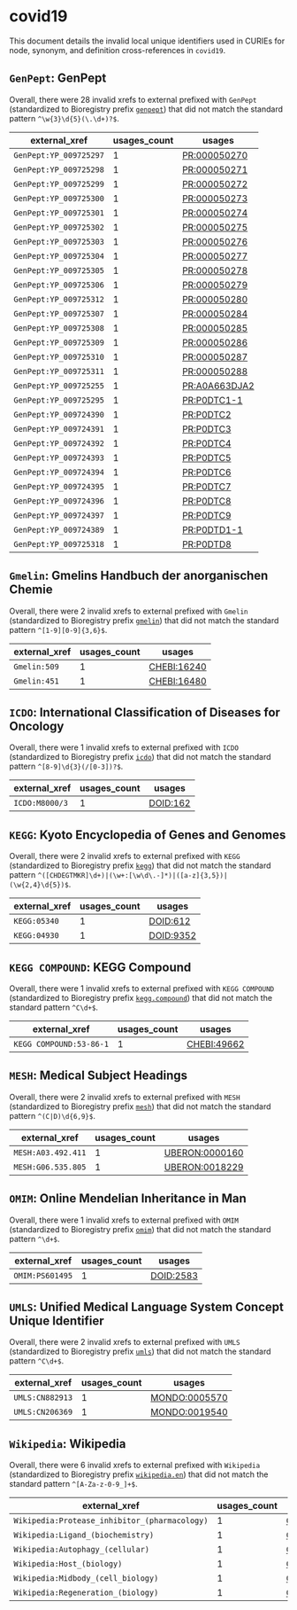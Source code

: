 # covid19

This document details the invalid local unique identifiers used in CURIEs
for node, synonym, and definition cross-references in `covid19`.


## `GenPept`: GenPept

Overall, there were 28 invalid
xrefs to external prefixed with `GenPept` (standardized to Bioregistry
prefix [`genpept`](https://bioregistry.io/genpept)) that
did not match the standard pattern `^\w{3}\d{5}(\.\d+)?$`.

| external_xref          |   usages_count | usages                                                        |
|------------------------|----------------|---------------------------------------------------------------|
| `GenPept:YP_009725297` |              1 | [PR:000050270](http://purl.obolibrary.org/obo/PR_000050270)   |
| `GenPept:YP_009725298` |              1 | [PR:000050271](http://purl.obolibrary.org/obo/PR_000050271)   |
| `GenPept:YP_009725299` |              1 | [PR:000050272](http://purl.obolibrary.org/obo/PR_000050272)   |
| `GenPept:YP_009725300` |              1 | [PR:000050273](http://purl.obolibrary.org/obo/PR_000050273)   |
| `GenPept:YP_009725301` |              1 | [PR:000050274](http://purl.obolibrary.org/obo/PR_000050274)   |
| `GenPept:YP_009725302` |              1 | [PR:000050275](http://purl.obolibrary.org/obo/PR_000050275)   |
| `GenPept:YP_009725303` |              1 | [PR:000050276](http://purl.obolibrary.org/obo/PR_000050276)   |
| `GenPept:YP_009725304` |              1 | [PR:000050277](http://purl.obolibrary.org/obo/PR_000050277)   |
| `GenPept:YP_009725305` |              1 | [PR:000050278](http://purl.obolibrary.org/obo/PR_000050278)   |
| `GenPept:YP_009725306` |              1 | [PR:000050279](http://purl.obolibrary.org/obo/PR_000050279)   |
| `GenPept:YP_009725312` |              1 | [PR:000050280](http://purl.obolibrary.org/obo/PR_000050280)   |
| `GenPept:YP_009725307` |              1 | [PR:000050284](http://purl.obolibrary.org/obo/PR_000050284)   |
| `GenPept:YP_009725308` |              1 | [PR:000050285](http://purl.obolibrary.org/obo/PR_000050285)   |
| `GenPept:YP_009725309` |              1 | [PR:000050286](http://purl.obolibrary.org/obo/PR_000050286)   |
| `GenPept:YP_009725310` |              1 | [PR:000050287](http://purl.obolibrary.org/obo/PR_000050287)   |
| `GenPept:YP_009725311` |              1 | [PR:000050288](http://purl.obolibrary.org/obo/PR_000050288)   |
| `GenPept:YP_009725255` |              1 | [PR:A0A663DJA2](http://purl.obolibrary.org/obo/PR_A0A663DJA2) |
| `GenPept:YP_009725295` |              1 | [PR:P0DTC1-1](http://purl.obolibrary.org/obo/PR_P0DTC1-1)     |
| `GenPept:YP_009724390` |              1 | [PR:P0DTC2](http://purl.obolibrary.org/obo/PR_P0DTC2)         |
| `GenPept:YP_009724391` |              1 | [PR:P0DTC3](http://purl.obolibrary.org/obo/PR_P0DTC3)         |
| `GenPept:YP_009724392` |              1 | [PR:P0DTC4](http://purl.obolibrary.org/obo/PR_P0DTC4)         |
| `GenPept:YP_009724393` |              1 | [PR:P0DTC5](http://purl.obolibrary.org/obo/PR_P0DTC5)         |
| `GenPept:YP_009724394` |              1 | [PR:P0DTC6](http://purl.obolibrary.org/obo/PR_P0DTC6)         |
| `GenPept:YP_009724395` |              1 | [PR:P0DTC7](http://purl.obolibrary.org/obo/PR_P0DTC7)         |
| `GenPept:YP_009724396` |              1 | [PR:P0DTC8](http://purl.obolibrary.org/obo/PR_P0DTC8)         |
| `GenPept:YP_009724397` |              1 | [PR:P0DTC9](http://purl.obolibrary.org/obo/PR_P0DTC9)         |
| `GenPept:YP_009724389` |              1 | [PR:P0DTD1-1](http://purl.obolibrary.org/obo/PR_P0DTD1-1)     |
| `GenPept:YP_009725318` |              1 | [PR:P0DTD8](http://purl.obolibrary.org/obo/PR_P0DTD8)         |

## `Gmelin`: Gmelins Handbuch der anorganischen Chemie

Overall, there were 2 invalid
xrefs to external prefixed with `Gmelin` (standardized to Bioregistry
prefix [`gmelin`](https://bioregistry.io/gmelin)) that
did not match the standard pattern `^[1-9][0-9]{3,6}$`.

| external_xref   |   usages_count | usages                                                    |
|-----------------|----------------|-----------------------------------------------------------|
| `Gmelin:509`    |              1 | [CHEBI:16240](http://purl.obolibrary.org/obo/CHEBI_16240) |
| `Gmelin:451`    |              1 | [CHEBI:16480](http://purl.obolibrary.org/obo/CHEBI_16480) |

## `ICDO`: International Classification of Diseases for Oncology

Overall, there were 1 invalid
xrefs to external prefixed with `ICDO` (standardized to Bioregistry
prefix [`icdo`](https://bioregistry.io/icdo)) that
did not match the standard pattern `^[8-9]\d{3}(/[0-3])?$`.

| external_xref   |   usages_count | usages                                              |
|-----------------|----------------|-----------------------------------------------------|
| `ICDO:M8000/3`  |              1 | [DOID:162](http://purl.obolibrary.org/obo/DOID_162) |

## `KEGG`: Kyoto Encyclopedia of Genes and Genomes

Overall, there were 2 invalid
xrefs to external prefixed with `KEGG` (standardized to Bioregistry
prefix [`kegg`](https://bioregistry.io/kegg)) that
did not match the standard pattern `^([CHDEGTMKR]\d+)|(\w+:[\w\d\.-]*)|([a-z]{3,5})|(\w{2,4}\d{5})$`.

| external_xref   |   usages_count | usages                                                |
|-----------------|----------------|-------------------------------------------------------|
| `KEGG:05340`    |              1 | [DOID:612](http://purl.obolibrary.org/obo/DOID_612)   |
| `KEGG:04930`    |              1 | [DOID:9352](http://purl.obolibrary.org/obo/DOID_9352) |

## `KEGG COMPOUND`: KEGG Compound

Overall, there were 1 invalid
xrefs to external prefixed with `KEGG COMPOUND` (standardized to Bioregistry
prefix [`kegg.compound`](https://bioregistry.io/kegg.compound)) that
did not match the standard pattern `^C\d+$`.

| external_xref           |   usages_count | usages                                                    |
|-------------------------|----------------|-----------------------------------------------------------|
| `KEGG COMPOUND:53-86-1` |              1 | [CHEBI:49662](http://purl.obolibrary.org/obo/CHEBI_49662) |

## `MESH`: Medical Subject Headings

Overall, there were 2 invalid
xrefs to external prefixed with `MESH` (standardized to Bioregistry
prefix [`mesh`](https://bioregistry.io/mesh)) that
did not match the standard pattern `^(C|D)\d{6,9}$`.

| external_xref      |   usages_count | usages                                                          |
|--------------------|----------------|-----------------------------------------------------------------|
| `MESH:A03.492.411` |              1 | [UBERON:0000160](http://purl.obolibrary.org/obo/UBERON_0000160) |
| `MESH:G06.535.805` |              1 | [UBERON:0018229](http://purl.obolibrary.org/obo/UBERON_0018229) |

## `OMIM`: Online Mendelian Inheritance in Man

Overall, there were 1 invalid
xrefs to external prefixed with `OMIM` (standardized to Bioregistry
prefix [`omim`](https://bioregistry.io/omim)) that
did not match the standard pattern `^\d+$`.

| external_xref   |   usages_count | usages                                                |
|-----------------|----------------|-------------------------------------------------------|
| `OMIM:PS601495` |              1 | [DOID:2583](http://purl.obolibrary.org/obo/DOID_2583) |

## `UMLS`: Unified Medical Language System Concept Unique Identifier

Overall, there were 2 invalid
xrefs to external prefixed with `UMLS` (standardized to Bioregistry
prefix [`umls`](https://bioregistry.io/umls)) that
did not match the standard pattern `^C\d+$`.

| external_xref   |   usages_count | usages                                                        |
|-----------------|----------------|---------------------------------------------------------------|
| `UMLS:CN882913` |              1 | [MONDO:0005570](http://purl.obolibrary.org/obo/MONDO_0005570) |
| `UMLS:CN206369` |              1 | [MONDO:0019540](http://purl.obolibrary.org/obo/MONDO_0019540) |

## `Wikipedia`: Wikipedia

Overall, there were 6 invalid
xrefs to external prefixed with `Wikipedia` (standardized to Bioregistry
prefix [`wikipedia.en`](https://bioregistry.io/wikipedia.en)) that
did not match the standard pattern `^[A-Za-z-0-9_]+$`.

| external_xref                                 |   usages_count | usages                                                    |
|-----------------------------------------------|----------------|-----------------------------------------------------------|
| `Wikipedia:Protease_inhibitor_(pharmacology)` |              1 | [CHEBI:35660](http://purl.obolibrary.org/obo/CHEBI_35660) |
| `Wikipedia:Ligand_(biochemistry)`             |              1 | [GO:0005102](http://purl.obolibrary.org/obo/GO_0005102)   |
| `Wikipedia:Autophagy_(cellular)`              |              1 | [GO:0006914](http://purl.obolibrary.org/obo/GO_0006914)   |
| `Wikipedia:Host_(biology)`                    |              1 | [GO:0018995](http://purl.obolibrary.org/obo/GO_0018995)   |
| `Wikipedia:Midbody_(cell_biology)`            |              1 | [GO:0030496](http://purl.obolibrary.org/obo/GO_0030496)   |
| `Wikipedia:Regeneration_(biology)`            |              1 | [GO:0031099](http://purl.obolibrary.org/obo/GO_0031099)   |

